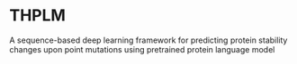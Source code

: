 # THPLM
A sequence-based deep learning framework for predicting protein stability changes upon point mutations using pretrained protein language model
